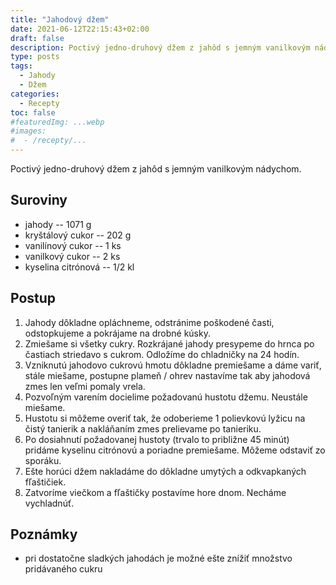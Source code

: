 ```yaml
---
title: "Jahodový džem"
date: 2021-06-12T22:15:43+02:00
draft: false
description: Poctivý jedno-druhový džem z jahôd s jemným vanilkovým nádychom.
type: posts
tags:
  - Jahody
  - Džem
categories:
  - Recepty
toc: false
#featuredImg: ...webp
#images:
#  - /recepty/...
---
```


Poctivý jedno-druhový džem z jahôd s jemným vanilkovým nádychom.

## Suroviny

- jahody -- 1071 g
- kryštálový cukor -- 202 g
- vanilínový cukor -- 1 ks
- vanilkový cukor -- 2 ks
- kyselina citrónová -- 1/2 kl

## Postup

1. Jahody dôkladne opláchneme, odstránime poškodené časti, odstopkujeme a pokrájame na drobné kúsky.
2. Zmiešame si všetky cukry. Rozkrájané jahody presypeme do hrnca po častiach striedavo s cukrom. Odložíme do chladničky na 24 hodín.
3. Vzniknutú jahodovo cukrovú hmotu dôkladne premiešame a dáme variť, stále miešame, postupne plameň / ohrev nastavíme tak aby jahodová zmes len veľmi pomaly vrela.
4. Pozvoľným varením docielime požadovanú hustotu džemu. Neustále miešame.
5. Hustotu si môžeme overiť tak, že odoberieme 1 polievkovú lyžicu na čistý tanierik a nakláňaním zmes prelievame po tanieriku.
6. Po dosiahnutí požadovanej hustoty (trvalo to približne 45 minút) pridáme kyselinu citrónovú a poriadne premiešame. Môžeme odstaviť zo sporáku.
7. Ešte horúci džem nakladáme do dôkladne umytých a odkvapkaných fľaštičiek.
8. Zatvoríme viečkom a fľaštičky postavíme hore dnom. Necháme vychladnúť.

## Poznámky

- pri dostatočne sladkých jahodách je možné ešte znížiť množstvo pridávaného cukru
